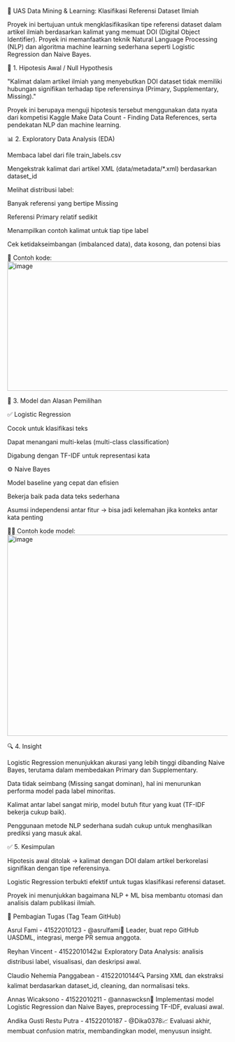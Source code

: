 🧐 UAS Data Mining & Learning: Klasifikasi Referensi Dataset Ilmiah

Proyek ini bertujuan untuk mengklasifikasikan tipe referensi dataset dalam artikel ilmiah berdasarkan kalimat yang memuat DOI (Digital Object Identifier). Proyek ini memanfaatkan teknik Natural Language Processing (NLP) dan algoritma machine learning sederhana seperti Logistic Regression dan Naive Bayes.

📌 1. Hipotesis Awal / Null Hypothesis

"Kalimat dalam artikel ilmiah yang menyebutkan DOI dataset tidak memiliki hubungan signifikan terhadap tipe referensinya (Primary, Supplementary, Missing)."

Proyek ini berupaya menguji hipotesis tersebut menggunakan data nyata dari kompetisi Kaggle Make Data Count - Finding Data References, serta pendekatan NLP dan machine learning.

📊 2. Exploratory Data Analysis (EDA)

Membaca label dari file train_labels.csv

Mengekstrak kalimat dari artikel XML (data/metadata/*.xml) berdasarkan dataset_id

Melihat distribusi label:

Banyak referensi yang bertipe Missing

Referensi Primary relatif sedikit

Menampilkan contoh kalimat untuk tiap tipe label

Cek ketidakseimbangan (imbalanced data), data kosong, dan potensi bias

🧹 Contoh kode:
<img width="579" height="295" alt="image" src="https://github.com/user-attachments/assets/9d1f8ef3-5d45-46c8-a5ea-b2dd63d2bdb4" />

🧮 3. Model dan Alasan Pemilihan

✅ Logistic Regression

Cocok untuk klasifikasi teks

Dapat menangani multi-kelas (multi-class classification)

Digabung dengan TF-IDF untuk representasi kata

⚙️ Naive Bayes

Model baseline yang cepat dan efisien

Bekerja baik pada data teks sederhana

Asumsi independensi antar fitur → bisa jadi kelemahan jika konteks antar kata penting

🧑‍💻 Contoh kode model:
<img width="575" height="459" alt="image" src="https://github.com/user-attachments/assets/cb404b53-e51f-4112-8088-f4d5f9273513" />

🔍 4. Insight

Logistic Regression menunjukkan akurasi yang lebih tinggi dibanding Naive Bayes, terutama dalam membedakan Primary dan Supplementary.

Data tidak seimbang (Missing sangat dominan), hal ini menurunkan performa model pada label minoritas.

Kalimat antar label sangat mirip, model butuh fitur yang kuat (TF-IDF bekerja cukup baik).

Penggunaan metode NLP sederhana sudah cukup untuk menghasilkan prediksi yang masuk akal.

✅ 5. Kesimpulan

Hipotesis awal ditolak → kalimat dengan DOI dalam artikel berkorelasi signifikan dengan tipe referensinya.

Logistic Regression terbukti efektif untuk tugas klasifikasi referensi dataset.

Proyek ini menunjukkan bagaimana NLP + ML bisa membantu otomasi dan analisis dalam publikasi ilmiah.

👥 Pembagian Tugas (Tag Team GitHub)

Asrul Fami - 41522010123 - @asrulfami📌 Leader, buat repo GitHub UASDML, integrasi, merge PR semua anggota.

Reyhan Vincent - 41522010142📊 Exploratory Data Analysis: analisis distribusi label, visualisasi, dan deskripsi awal.

Claudio Nehemia Panggabean - 41522010144🔍 Parsing XML dan ekstraksi kalimat berdasarkan dataset_id, cleaning, dan normalisasi teks.

Annas Wicaksono - 41522010211 - @annaswcksn🤖 Implementasi model Logistic Regression dan Naive Bayes, preprocessing TF-IDF, evaluasi awal.

Andika Gusti Restu Putra - 41522010187 - @Dika0378📈 Evaluasi akhir, membuat confusion matrix, membandingkan model, menyusun insight.
